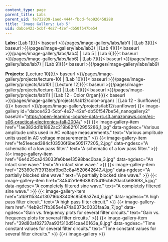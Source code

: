 ```yaml
---
content_type: page
parent_title: Labs
parent_uid: fe732839-1aed-4444-fbcd-feb926458288
title: 'Image Gallery: Lab 5'
uid: dabce423-5cbf-4e27-42ef-db50f547be54
---
```


**Labs:** [Lab 1]({{< baseurl >}}/pages/image-gallery/labs/lab1) | [Lab 3]({{< baseurl >}}/pages/image-gallery/labs/lab3) | [Lab 4]({{< baseurl >}}/pages/image-gallery/labs/lab4) | Lab 5 | [Lab 6]({{< baseurl >}}/pages/image-gallery/labs/lab6) | [Lab 7]({{< baseurl >}}/pages/image-gallery/labs/lab7) | [Lab 9]({{< baseurl >}}/pages/image-gallery/labs/lab9)

**Projects:** [Lecture 10]({{< baseurl >}}/pages/image-gallery/projects/lecture-10) | [Lab 10]({{< baseurl >}}/pages/image-gallery/projects/lab10) | [Lecture 12]({{< baseurl >}}/pages/image-gallery/projects/lecture-12) | [Lab 11]({{< baseurl >}}/pages/image-gallery/projects/lab11) | [Lab 12 - Color Organ]({{< baseurl >}}/pages/image-gallery/projects/lab12/color-organ) | [Lab 12 - Sunflower]({{< baseurl >}}/pages/image-gallery/projects/lab12/sunflower)
{{< image-gallery id="dabce423-5cbf-4e27-42ef-db50f547be54_nanogallery2" baseUrl="https://open-learning-course-data-rc.s3.amazonaws.com/ec-s06-practical-electronics-fall-2004/" >}}
{{< image-gallery-item href="1ae382dd1b1892ac219b82f012955286_1.jpg" data-ngdesc="Various amplitude units used in AC voltage measurements." text="Various amplitude units used in AC voltage measurements." >}}
{{< image-gallery-item href="fe51eeced384cf03506f6be505177205_2.jpg" data-ngdesc="A schematic of a low pass filter." text="A schematic of a low pass filter." >}}
{{< image-gallery-item href="6e4d25ca243033fe6bee13598bac0bae_3.jpg" data-ngdesc="An intact sine wave." text="An intact sine wave." >}}
{{< image-gallery-item href="25360c7f3913bbf9bd3c8a4520642647_4.jpg" data-ngdesc="A partially blocked sine wave." text="A partially blocked sine wave." >}}
{{< image-gallery-item href="34542e1e8638325419cb620ac0a68693_5.jpg" data-ngdesc="A completely filtered sine wave." text="A completely filtered sine wave." >}}
{{< image-gallery-item href="a1b911534d130716b83409c8508a37e4_6.jpg" data-ngdesc="A high pass filter circuit." text="A high pass filter circuit." >}}
{{< image-gallery-item href="4eb9c17fb385e4e74a6373c0033faa3a_7.jpg" data-ngdesc="Gain vs. frequency plots for several filter circuits." text="Gain vs. frequency plots for several filter circuits." >}}
{{< image-gallery-item href="39d80af82737aa93f310d51caa40163a_8.jpg" data-ngdesc="Time constant values for several filter circuits." text="Time constant values for several filter circuits." >}}
{{</ image-gallery >}}